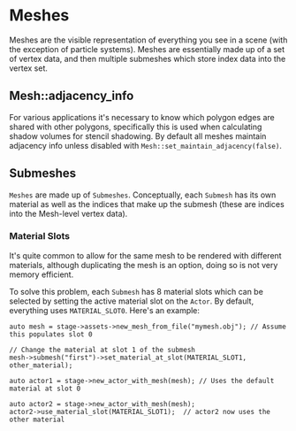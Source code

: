 # Meshes

Meshes are the visible representation of everything you see in a scene (with the exception of particle systems). Meshes are essentially made up of a set of vertex data, and then multiple submeshes which store index data into the vertex set.

## Mesh::adjacency_info

For various applications it's necessary to know which polygon edges are shared with other polygons, specifically this is used when calculating shadow volumes for stencil shadowing. By default all meshes maintain adjacency info unless disabled with `Mesh::set_maintain_adjacency(false)`.

## Submeshes

`Meshes` are made up of `Submeshes`. Conceptually, each `Submesh` has its own material as well as the indices that make up the submesh (these are indices into the Mesh-level vertex data).

### Material Slots

It's quite common to allow for the same mesh to be rendered with different materials, although duplicating the mesh is an option, doing so is not very memory efficient. 

To solve this problem, each `Submesh` has 8 material slots which can be selected by setting the active material slot on the `Actor`. By default, everything uses `MATERIAL_SLOT0`. Here's an example:

```
auto mesh = stage->assets->new_mesh_from_file("mymesh.obj"); // Assume this populates slot 0

// Change the material at slot 1 of the submesh
mesh->submesh("first")->set_material_at_slot(MATERIAL_SLOT1, other_material);

auto actor1 = stage->new_actor_with_mesh(mesh); // Uses the default material at slot 0

auto actor2 = stage->new_actor_with_mesh(mesh);
actor2->use_material_slot(MATERIAL_SLOT1);  // actor2 now uses the other material
```
